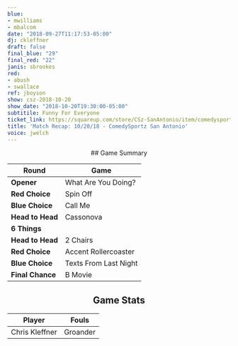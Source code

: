 ```yaml
---
blue:
- mwilliams
- mbalcom
date: "2018-09-27T11:17:53-05:00"
dj: ckleffner
draft: false
final_blue: "29"
final_red: "22"
janis: sbrookes
red:
- abush
- swallace
ref: jboyson
show: csz-2018-10-20
show_date: "2018-10-20T19:30:00-05:00"
subtitile: Funny For Everyone
ticket_link: https://squareup.com/store/CSz-SanAntonio/item/comedysportz-saturday-night-7
title: 'Match Recap: 10/20/18 - ComedySportz San Antonio'
voice: jwelch
---
```


<center>
## Game Summary

| **Round** | **Game** |
|--------------|------|
| **Opener**       |What Are You Doing?|
| **Red Choice**   |Spin Off      |
| **Blue Choice**  |Call Me     |
| **Head to Head** |Cassonova      |
| **6 Things**     |      |
| **Head to Head** |2 Chairs      |
| **Red Choice**   |Accent Rollercoaster      |
| **Blue Choice**  |Texts From Last Night      |
| **Final Chance** |B Movie     |

## Game Stats

| **Player** | **Fouls** |
|--------|-------|
|Chris Kleffner|Groander|

</center>
